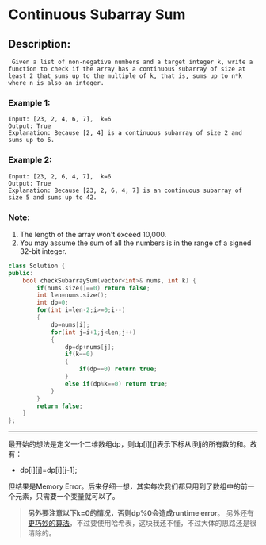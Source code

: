 # Continuous Subarray Sum
## Description:
```
 Given a list of non-negative numbers and a target integer k, write a function to check if the array has a continuous subarray of size at least 2 that sums up to the multiple of k, that is, sums up to n*k where n is also an integer.
```
### Example 1:
```
Input: [23, 2, 4, 6, 7],  k=6
Output: True
Explanation: Because [2, 4] is a continuous subarray of size 2 and sums up to 6.
```
### Example 2:
```
Input: [23, 2, 6, 4, 7],  k=6
Output: True
Explanation: Because [23, 2, 6, 4, 7] is an continuous subarray of size 5 and sums up to 42.
```
### Note:

   1. The length of the array won't exceed 10,000.
   2. You may assume the sum of all the numbers is in the range of a signed 32-bit integer.

```cpp
class Solution {
public:
    bool checkSubarraySum(vector<int>& nums, int k) {
        if(nums.size()==0) return false;
        int len=nums.size();
        int dp=0;
        for(int i=len-2;i>=0;i--)
        {
            dp=nums[i];
            for(int j=i+1;j<len;j++)
            {
                dp=dp+nums[j];
                if(k==0) 
                {
                    if(dp==0) return true;
                }
                else if(dp%k==0) return true;
            }
        }
        return false;
    }
};
```
***********************************
最开始的想法是定义一个二维数组dp，则dp[i][j]表示下标从i到j的所有数的和。故有：

- dp[i][j]=dp[i][j-1];

但结果是Memory Error。后来仔细一想，其实每次我们都只用到了数组中的前一个元素，只需要一个变量就可以了。

> **另外要注意以下k=0的情况，否则dp%0会造成runtime error**。
另外还有[更巧妙的算法](http://blog.csdn.net/u014593748/article/details/70182807)，不过要使用哈希表，这块我还不懂，不过大体的思路还是很清除的。 